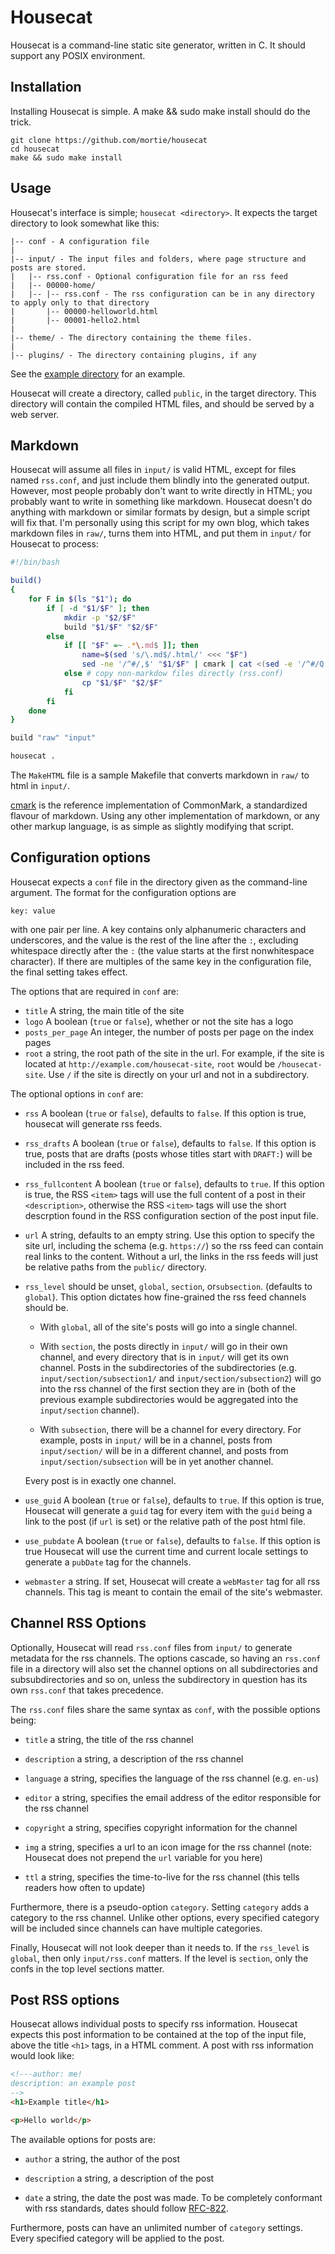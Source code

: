 # Housecat

Housecat is a command-line static site generator, written in C. It should support any POSIX environment.

## Installation

Installing Housecat is simple. A make && sudo make install should do the trick.

	git clone https://github.com/mortie/housecat
	cd housecat
	make && sudo make install

## Usage

Housecat's interface is simple; `housecat <directory>`. It expects the target directory to look somewhat like this:

	|-- conf - A configuration file
	|
	|-- input/ - The input files and folders, where page structure and posts are stored.
	|   |-- rss.conf - Optional configuration file for an rss feed
	|   |-- 00000-home/
	|   |-- |-- rss.conf - The rss configuration can be in any directory to apply only to that directory
	|       |-- 00000-helloworld.html
	|       |-- 00001-hello2.html
	|
	|-- theme/ - The directory containing the theme files.
	|
	|-- plugins/ - The directory containing plugins, if any

See the [example directory](https://github.com/mortie/housecat/tree/master/example) for an example.

Housecat will create a directory, called `public`, in the target directory. This directory will contain the compiled HTML files, and should be served by a web server.

## Markdown

Housecat will assume all files in `input/` is valid HTML, except for files named `rss.conf`,
and just include them blindly into the generated output. However, most people probably don't want to write directly in HTML; you probably want to write in something like markdown. Housecat doesn't do anything with markdown or similar formats by design, but a simple script will fix that. I'm personally using this script for my own blog, which takes markdown files in `raw/`, turns them into HTML, and put them in `input/` for Housecat to process:

``` bash
#!/bin/bash

build()
{
	for F in $(ls "$1"); do
		if [ -d "$1/$F" ]; then
			mkdir -p "$2/$F"
			build "$1/$F" "$2/$F"
		else
			if [[ "$F" =~ .*\.md$ ]]; then
				name=$(sed 's/\.md$/.html/' <<< "$F")
				sed -ne '/^#/,$' "$1/$F" | cmark | cat <(sed -e '/^#/Q' "$1/$F") - > "$2/$name"
			else # copy non-markdow files directly (rss.conf)
				cp "$1/$F" "$2/$F"
			fi
		fi
	done
}

build "raw" "input"

housecat .
```

The `MakeHTML` file is a sample Makefile that converts markdown in `raw/` to html
in `input/`.

[cmark](https://github.com/jgm/cmark/tree/master/man) is the reference implementation of CommonMark, a standardized flavour of markdown. Using any other implementation of markdown, or any other markup language, is as simple as slightly modifying that script.

## Configuration options

Housecat expects a `conf` file in the directory given
as the command-line argument. The format for the configuration
options are
```
key: value
```
with one pair per line. A key contains only alphanumeric characters and underscores,
and the value is the rest of the line after the `:`, excluding whitespace directly
after the `:` (the value starts at the first nonwhitespace character).
If there are multiples of the same key in the configuration file,
the final setting takes effect.

The options that are required in `conf` are:
* `title` A string, the main title of the site
* `logo` A boolean (`true` or `false`), whether or not the site has a logo
* `posts_per_page` An integer, the number of posts per page on the index pages
* `root` a string, the root path of the site in the url. For example, if the
	site is located at `http://example.com/housecat-site`, `root` would be
	`/housecat-site`. Use `/` if the site is directly on your url and not in a subdirectory.

The optional options in `conf` are:
* `rss` A boolean (`true` or `false`), defaults to `false`. If this option is
	true, housecat will generate rss feeds.
* `rss_drafts` A boolean (`true` or `false`), defaults to `false`.
	If this option is true, posts that are drafts (posts whose titles
	start with `DRAFT:`) will be included in the rss feed.
* `rss_fullcontent` A boolean (`true` or `false`), defaults to `true`.
	If this option is true, the RSS `<item>` tags will use the full
	content of a post in their `<description>`, otherwise the RSS `<item>` tags
	will use the short descrption found in the RSS configuration section
	of the post input file.
* `url` A string, defaults to an empty string. Use this option
	to specify the site url, including the schema (e.g. `https://`)
	so the rss feed can contain real links to the content. Without
	a url, the links in the rss feeds will just be relative paths
	from the `public/` directory.
* `rss_level` should be unset, `global`, `section`, or`subsection`.
	(defaults to `global`). This option dictates how fine-grained the rss
	feed channels should be.

	* With `global`, all of the site's posts
		will go into a single channel.

	* With `section`, the posts
		directly in `input/` will go in their own channel, and every
		directory that is in `input/` will get its own channel.
		Posts in the subdirectories of the subdirectories
		(e.g. `input/section/subsection1/` and `input/section/subsection2`)
		will go into the rss channel of the first section they are in
		(both of the previous example subdirectories would be
		aggregated into the `input/section` channel).

	* With `subsection`, there will be a channel for every directory.
		For example, posts in `input/` will be in a channel, posts
		from `input/section/` will be in a different channel, and
		posts from `input/section/subsection` will be in yet another
		channel.

	Every post is in exactly one channel.

* `use_guid` A boolean (`true` or `false`), defaults to `true`.
	If this option is true, Housecat will generate a `guid`
	tag for every item with the `guid` being a link to the post
	(if `url` is set) or the relative path of the post html file.

* `use_pubdate` A boolean (`true` or `false`), defaults to
	`false`. If this option is true Housecat will use the
	current time and current locale settings to generate a
	`pubDate` tag for the channels.

* `webmaster` a string. If set, Housecat will create a `webMaster`
	tag for all rss channels. This tag is meant to contain the email
	of the site's webmaster.

## Channel RSS Options

Optionally, Housecat will read `rss.conf` files from `input/`
to generate metadata for the rss channels. The options cascade,
so having an `rss.conf` file in a directory will also set the
channel options on all subdirectories and subsubdirectories and so
on, unless the subdirectory in question has its own
`rss.conf` that takes precedence.

The `rss.conf` files share the same syntax as `conf`, with the
possible options being:

* `title` a string, the title of the rss channel

* `description` a string, a description of the rss channel

* `language` a string, specifies the language of the rss channel
	(e.g. `en-us`)

* `editor` a string, specifies the email address of the editor
	responsible for the rss channel

* `copyright` a string, specifies copyright information for the
	channel

* `img` a string, specifies a url to an icon image for the rss
	channel (note: Housecat does not prepend the `url` variable for
	you here)

* `ttl` a string, specifies the time-to-live for the rss channel
	(this tells readers how often to update)

Furthermore, there is a pseudo-option `category`. Setting
`category` adds a category to the rss channel. Unlike
other options, every specified category will be included since
channels can have multiple categories.

Finally, Housecat will not look deeper than it needs to.
If the `rss_level` is `global`, then only `input/rss.conf`
matters. If the level is `section`, only the confs in the
top level sections matter.

## Post RSS options

Housecat allows individual posts to specify rss information.
Housecat expects this post information to be contained at the
top of the input file, above the title `<h1>` tags, in a HTML
comment. A post with rss information would look like:

```html
<!---author: me!
description: an example post
-->
<h1>Example title</h1>

<p>Hello world</p>
```

The available options for posts are:

* `author` a string, the author of the post

* `description` a string, a description of the post

* `date` a string, the date the post was made. To be completely
	conformant with rss standards, dates should follow
	[RFC-822](https://www.ietf.org/rfc/rfc822.txt).

Furthermore, posts can have an unlimited number of
`category` settings. Every specified category will be
applied to the post.
